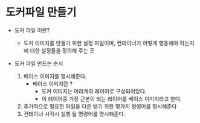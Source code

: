 # 도커파일 만들기

-   도커 파일 이란?

    -   도커 이미지를 만들기 위한 설정 파일이며, 컨테이너가 어떻게 행동해야 하는지에 대한 설정들을 정의해 주는 곳

-   도커 파일 만드는 순서
    1. 베이스 이미지를 명시해준다.
        - 베이스 이미지란 ?
            - 도커 이미지는 여러개의 레이어로 구성되어있다.
            - 이 레이어중 가장 근본이 되는 레이어를 베이스 이미지라고 한다.
    2. 추가적으로 필요한 파일을 다운 받기 위한 몇가지 명령어를 명시해준다
    3. 컨테이너 시작시 실행 될 명령어를 명시해준다.
